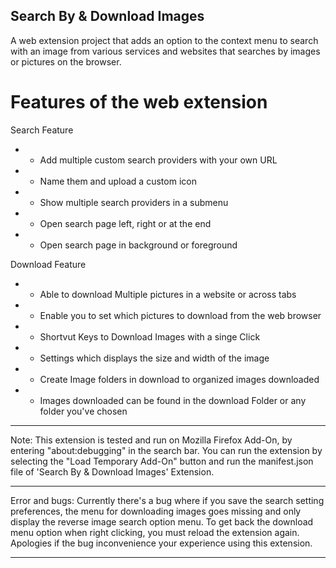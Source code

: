 
Search By & Download Images 
-----------------------------

A web extension project that adds an option to the context menu to search with an image from 
various services and websites that searches by images or pictures on the browser. 

# Features of the web extension
Search Feature
* - Add multiple custom search providers with your own URL
* - Name them and upload a custom icon
* - Show multiple search providers in a submenu
* - Open search page left, right or at the end
* - Open search page in background or foreground

Download Feature
* - Able to download Multiple pictures in a website or across tabs
* - Enable you to set which pictures to download from the web browser
* - Shortvut Keys to Download Images with a singe Click
* - Settings which displays the size and width of the image
* - Create Image folders in download to organized images downloaded
* - Images downloaded can be found in the download Folder or any folder you've chosen

-----------------------------

Note:
This extension is tested and run on Mozilla Firefox Add-On, by entering "about:debugging" in
the search bar. You can run the extension by selecting the "Load Temporary Add-On" button and
run the manifest.json file of 'Search By & Download Images' Extension.

-----------------------------

Error and bugs:
Currently there's a bug where if you save the search setting preferences, the menu for downloading
images goes missing and only display the reverse image search option menu. To get back the download
menu option when right clicking, you must reload the extension again. Apologies if the bug inconvenience
your experience using this extension.

-----------------------------
